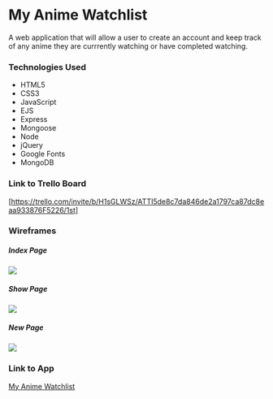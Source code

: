# My Anime Watchlist

A web application that will allow a user to create an account and keep track of any anime they are currrently watching or have completed watching.

### Technologies Used
- HTML5
- CSS3
- JavaScript
- EJS
- Express
- Mongoose
- Node
- jQuery
- Google Fonts
- MongoDB

### Link to Trello Board
[https://trello.com/invite/b/H1sGLWSz/ATTI5de8c7da846de2a1797ca87dc8eaa933876F5226/1st]

### Wireframes
##### Index Page
![](https://s3.amazonaws.com/assets.mockflow.com/app/wireframepro/company/Ce29b951e14474160955ed6d4d4b2571a/projects/MryjLED0L/pages/D4a7db237a66cfd0cb248ee885d8a57f3/image/D4a7db237a66cfd0cb248ee885d8a57f3.png?1670356870253)

##### Show Page
![](https://s3.amazonaws.com/assets.mockflow.com/app/wireframepro/company/Ce29b951e14474160955ed6d4d4b2571a/projects/MryjLED0L/pages/13e09af502b1498999a6f385b4d00114/image/13e09af502b1498999a6f385b4d00114.png?1670353744891)

##### New Page
![](https://s3.amazonaws.com/assets.mockflow.com/app/wireframepro/company/Ce29b951e14474160955ed6d4d4b2571a/projects/MryjLED0L/pages/D8bfc1fe3305cace5a6c0d48ca01514ec/image/D8bfc1fe3305cace5a6c0d48ca01514ec.png?1670357943986)

### Link to App
[My Anime Watchlist](https://anime-watchlist.onrender.com/anime)